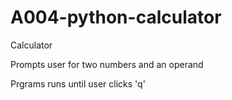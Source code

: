 # A004-python-calculator
Calculator

Prompts user for two numbers and an operand

Prgrams runs until user clicks 'q'

